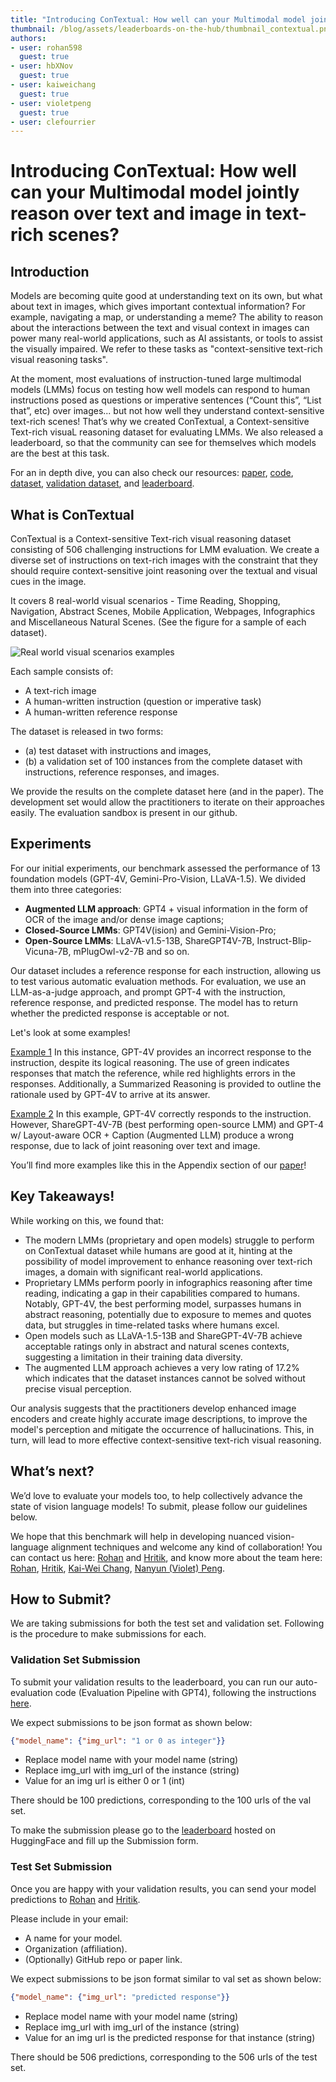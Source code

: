 ```yaml
---
title: "Introducing ConTextual: How well can your Multimodal model jointly reason over text and image in text-rich scenes?"
thumbnail: /blog/assets/leaderboards-on-the-hub/thumbnail_contextual.png
authors:
- user: rohan598
  guest: true
- user: hbXNov
  guest: true
- user: kaiweichang
  guest: true
- user: violetpeng
  guest: true
- user: clefourrier
---
```


# Introducing ConTextual: How well can your Multimodal model jointly reason over text and image in text-rich scenes?

## Introduction

Models are becoming quite good at understanding text on its own, but what about text in images, which gives important contextual information? For example, navigating a map, or understanding a meme? The ability to reason about the interactions between the text and visual context in images can power many real-world applications, such as AI assistants, or tools to assist the visually impaired. 
We refer to these tasks as "context-sensitive text-rich visual reasoning tasks".

At the moment, most evaluations of instruction-tuned large multimodal models (LMMs) focus on testing how well models can respond to human instructions posed as questions or imperative sentences (“Count this”, “List that”, etc) over images... but not how well they understand context-sensitive text-rich scenes! 
That’s why we created ConTextual, a Context-sensitive Text-rich visuaL reasoning dataset for evaluating LMMs. We also released a leaderboard, so that the community can see for themselves which models are the best at this task.

<script type="module" src="https://gradio.s3-us-west-2.amazonaws.com/3.45.1/gradio.js"> </script>
<gradio-app theme_mode="light" space="ucla-contextual/contextual_leaderboard"></gradio-app>

For an in depth dive, you can also check our resources: [paper](https://arxiv.org/abs/2401.13311), [code](https://github.com/rohan598/ConTextual), [dataset](https://huggingface.co/datasets/ucla-contextual/contextual_all), [validation dataset](https://huggingface.co/spaces/ucla-contextual/contextual_val), and [leaderboard](https://huggingface.co/spaces/ucla-contextual/contextual_leaderboard). 


## What is ConTextual

ConTextual is a Context-sensitive Text-rich visual reasoning dataset consisting of 506 challenging instructions for LMM evaluation. We create a diverse set of instructions on text-rich images with the constraint that they should require context-sensitive joint reasoning over the textual and visual cues in the image. 

It covers 8 real-world visual scenarios - Time Reading, Shopping, Navigation, Abstract Scenes, Mobile Application, Webpages, Infographics and Miscellaneous Natural Scenes. (See the figure for a sample of each dataset).

![Real world visual scenarios examples](https://con-textual.github.io/static/images/teaser_figure.png)

Each sample consists of:
- A text-rich image
- A human-written instruction (question or imperative task)
- A human-written reference response 

The dataset is released in two forms: 
- (a) test dataset with instructions and images, 
- (b) a validation set of 100 instances from the complete dataset with instructions, reference responses, and images. 

We provide the results on the complete dataset here (and in the paper). The development set would allow the practitioners to iterate on their approaches easily. The evaluation sandbox is present in our github.  

## Experiments

For our initial experiments, our benchmark assessed the performance of 13 foundation models (GPT-4V, Gemini-Pro-Vision, LLaVA-1.5). We divided them into three categories: 
- **Augmented LLM approach**: GPT4 + visual information in the form of OCR of the image and/or dense image captions; 
- **Closed-Source LMMs**: GPT4V(ision) and Gemini-Vision-Pro; 
- **Open-Source LMMs**: LLaVA-v1.5-13B, ShareGPT4V-7B, Instruct-Blip-Vicuna-7B, mPlugOwl-v2-7B and so on.

Our dataset includes a reference response for each instruction, allowing us to test various automatic evaluation methods. For evaluation, we use an LLM-as-a-judge approach, and prompt GPT-4 with the instruction, reference response, and predicted response. The model has to return whether the predicted response is acceptable or not.

Let's look at some examples!

[Example 1](https://huggingface.co/datasets/huggingface/documentation-images/resolve/main/blog/leaderboards-on-the-hub/contextual-qualitative-ex-1.png)
In this instance, GPT-4V provides an incorrect response to the instruction, despite its logical reasoning. The use of green indicates responses that match the reference, while red highlights errors in the responses. Additionally, a Summarized Reasoning is provided to outline the rationale used by GPT-4V to arrive at its answer.

[Example 2](https://huggingface.co/datasets/huggingface/documentation-images/resolve/main/blog/leaderboards-on-the-hub/contextual-qualitative-ex-2.png)
In this example, GPT-4V correctly responds to the instruction. However, ShareGPT-4V-7B (best performing open-source LMM) and GPT-4 w/ Layout-aware OCR + Caption (Augmented LLM) produce a wrong response, due to lack of joint reasoning over text and image.

You’ll find more examples like this in the Appendix section of our [paper](https://arxiv.org/abs/2401.13311)!

## Key Takeaways!

While working on this, we found that:
- The modern LMMs (proprietary and open models) struggle to perform on ConTextual dataset while humans are good at it, hinting at the possibility of model improvement to enhance reasoning over text-rich images, a domain with significant real-world applications.
- Proprietary LMMs perform poorly in infographics reasoning after time reading, indicating a gap in their capabilities compared to humans. Notably, GPT-4V, the best performing model, surpasses humans in abstract reasoning, potentially due to exposure to memes and quotes data, but struggles in time-related tasks where humans excel.
- Open models such as LLaVA-1.5-13B and ShareGPT-4V-7B achieve acceptable ratings only in abstract and natural scenes contexts, suggesting a limitation in their training data diversity.
- The augmented LLM approach achieves a very low rating of 17.2% which indicates that the dataset instances cannot be solved without precise visual perception.

Our analysis suggests that the practitioners develop enhanced image encoders and create highly accurate image descriptions, to improve the model's perception and mitigate the occurrence of hallucinations. This, in turn, will lead to more effective context-sensitive text-rich visual reasoning.

## What’s next?

We’d love to evaluate your models too, to help collectively advance the state of vision language models! To submit, please follow our guidelines below.

We hope that this benchmark will help in developing nuanced vision-language alignment techniques and welcome any kind of collaboration! You can contact us here: [Rohan](rwadhawan7@g.ucla.edu) and [Hritik](hbansal@g.ucla.edu), and know more about the team here: [Rohan](https://web.cs.ucla.edu/~rwadhawan7/), [Hritik](https://sites.google.com/view/hbansal), [Kai-Wei Chang](https://web.cs.ucla.edu/~kwchang/), [Nanyun (Violet) Peng](https://vnpeng.net/).



## How to Submit?

We are taking submissions for both the test set and validation set. Following is the procedure to make submissions for each.

### Validation Set Submission

To submit your validation results to the leaderboard, you can run our auto-evaluation code (Evaluation Pipeline with GPT4), following the instructions [here](https://github.com/rohan598/ConTextual?tab=readme-ov-file#-evaluation-pipeline-gpt-4).

We expect submissions to be json format as shown below:

```json
{"model_name": {"img_url": "1 or 0 as integer"}}
```

- Replace model name with your model name (string)
- Replace img_url with img_url of the instance (string)
- Value for an img url is either 0 or 1 (int)

There should be 100 predictions, corresponding to the 100 urls of the val set.


To make the submission please go to the [leaderboard](https://huggingface.co/spaces/ucla-contextual/contextual_leaderboard) hosted on HuggingFace and fill up the Submission form.

### Test Set Submission

Once you are happy with your validation results, you can send your model predictions to [Rohan](rwadhawan7@g.ucla.edu) and [Hritik](hbansal@g.ucla.edu).

Please include in your email:
- A name for your model.
- Organization (affiliation).
- (Optionally) GitHub repo or paper link.

We expect submissions to be json format similar to val set as shown below:

```json
{"model_name": {"img_url": "predicted response"}}
```

- Replace model name with your model name (string)
- Replace img_url with img_url of the instance (string)
- Value for an img url is the predicted response for that instance (string)

There should be 506 predictions, corresponding to the 506 urls of the test set.




